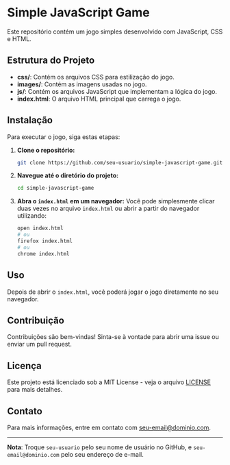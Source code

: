 # Simple JavaScript Game

Este repositório contém um jogo simples desenvolvido com JavaScript, CSS e HTML.

## Estrutura do Projeto

- **css/**: Contém os arquivos CSS para estilização do jogo.
- **images/**: Contém as imagens usadas no jogo.
- **js/**: Contém os arquivos JavaScript que implementam a lógica do jogo.
- **index.html**: O arquivo HTML principal que carrega o jogo.

## Instalação

Para executar o jogo, siga estas etapas:

1. **Clone o repositório:**
    ```sh
    git clone https://github.com/seu-usuario/simple-javascript-game.git](https://github.com/mrxl33t/EasyGameJS.git
    ```

2. **Navegue até o diretório do projeto:**
    ```sh
    cd simple-javascript-game
    ```

3. **Abra o `index.html` em um navegador:**
    Você pode simplesmente clicar duas vezes no arquivo `index.html` ou abrir a partir do navegador utilizando:
    ```sh
    open index.html
    # ou
    firefox index.html
    # ou
    chrome index.html
    ```

## Uso

Depois de abrir o `index.html`, você poderá jogar o jogo diretamente no seu navegador. 

## Contribuição

Contribuições são bem-vindas! Sinta-se à vontade para abrir uma issue ou enviar um pull request.

## Licença

Este projeto está licenciado sob a MIT License - veja o arquivo [LICENSE](LICENSE) para mais detalhes.

## Contato

Para mais informações, entre em contato com [seu-email@dominio.com](mailto:seu-email@dominio.com).

---

**Nota**: Troque `seu-usuario` pelo seu nome de usuário no GitHub, e `seu-email@dominio.com` pelo seu endereço de e-mail.
